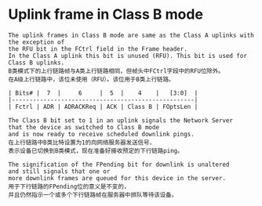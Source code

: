 # Uplink frame in Class B mode

    The uplink frames in Class B mode are same as the Class A uplinks with the exception of
    the RFU bit in the FCtrl field in the Frame header.
    In the Class A uplink this bit is unused (RFU). This bit is used for Class B uplinks.
    B类模式下的上行链路帧与A类上行链路相同，但帧头中FCtrl字段中的RFU位除外。
    在A级上行链路中，该位未使用（RFU）。该位用于B类上行链路。

    | Bits# |  7  |     6     |  5  |    4    |   [3:0]  |
    |----------------------------------------------------|
    | Fctrl | ADR | ADRACKReq | ACK | Class B | FOptsLen |

    The Class B bit set to 1 in an uplink signals the Network Server
    that the device as switched to Class B mode
    and is now ready to receive scheduled downlink pings.
    在上行链路中B类比特设置为1的向网络服务器发送信号，
    表示设备已切换到B类模式，现在准备好接收预定的下行链路ping。

    The signification of the FPending bit for downlink is unaltered
    and still signals that one or
    more downlink frames are queued for this device in the server.
    用于下行链路的FPending位的意义是不变的，
    并且仍然指示一个或多个下行链路帧在服务器中排队等待该设备。
